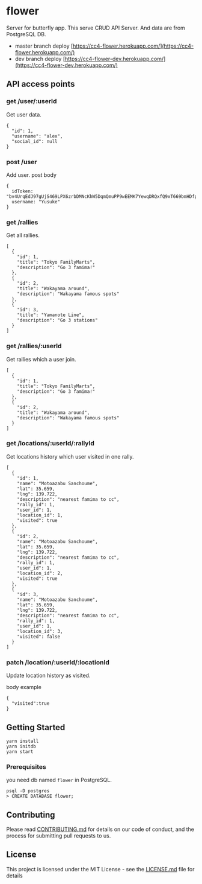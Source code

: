 # flower

Server for butterfly app. This serve CRUD API Server. And data are from PostgreSQL DB.

- master branch deploy
  [https://cc4-flower.herokuapp.com/](https://cc4-flower.herokuapp.com/)
- dev branch deploy
  [https://cc4-flower-dev.herokuapp.com/](https://cc4-flower-dev.herokuapp.com/)

## API access points

### get /user/:userId

Get user data.

```
{
  "id": 1,
  "username": "alex",
  "social_id": null
}
```

### post /user

Add user.
post body

```
{
  idToken: "bv4UrqEdJ97gUjS469LPX6zrbDMNcKhW5DqmQmuPP9wEEMK7YewqDRQxfQ9xT669bmHDfpRHSjEUssF8yEcEde2BJHeFgy64q9EKvfPa845pETHvRKuCaUzVtAbJwqAC"
  username: "Yusuke"
}
```

### get /rallies

Get all rallies.

```
[
  {
    "id": 1,
    "title": "Tokyo FamilyMarts",
    "description": "Go 3 famima!"
  },
  {
    "id": 2,
    "title": "Wakayama around",
    "description": "Wakayama famous spots"
  },
  {
    "id": 3,
    "title": "Yamanote Line",
    "description": "Go 3 stations"
  }
]
```

### get /rallies/:userId

Get rallies which a user join.

```
[
  {
    "id": 1,
    "title": "Tokyo FamilyMarts",
    "description": "Go 3 famima!"
  },
  {
    "id": 2,
    "title": "Wakayama around",
    "description": "Wakayama famous spots"
  }
]
```

### get /locations/:userId/:rallyId

Get locations history which user visited in one rally.

```
[
  {
    "id": 1,
    "name": "Motoazabu Sanchoume",
    "lat": 35.659,
    "lng": 139.722,
    "description": "nearest famima to cc",
    "rally_id": 1,
    "user_id": 1,
    "location_id": 1,
    "visited": true
  },
  {
    "id": 2,
    "name": "Motoazabu Sanchoume",
    "lat": 35.659,
    "lng": 139.722,
    "description": "nearest famima to cc",
    "rally_id": 1,
    "user_id": 1,
    "location_id": 2,
    "visited": true
  },
  {
    "id": 3,
    "name": "Motoazabu Sanchoume",
    "lat": 35.659,
    "lng": 139.722,
    "description": "nearest famima to cc",
    "rally_id": 1,
    "user_id": 1,
    "location_id": 3,
    "visited": false
  }
]
```

### patch /location/:userId/:locationId

Update location history as visited.

body example

```
{
  "visited":true
}
```

## Getting Started

```
yarn install
yarn initdb
yarn start
```

### Prerequisites

you need db named `flower` in PostgreSQL.

```
psql -D postgres
> CREATE DATABASE flower;
```

## Contributing

Please read [CONTRIBUTING.md](CONTRIBUTING.md) for details on our code of conduct, and the process for submitting pull requests to us.

## License

This project is licensed under the MIT License - see the [LICENSE.md](LICENSE.md) file for details

